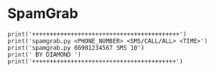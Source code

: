 # SpamGrab
    print('++++++++++++++++++++++++++++++++++++++++++')
    print('spamgrab.py <PHONE_NUMBER> <SMS/CALL/ALL> <TIME>')
    print('spamgrab.py 66981234567 SMS 10')
    print(' BY DIAMOND ')
    print('+++++++++++++++++++++++++++++++++++++++++')
